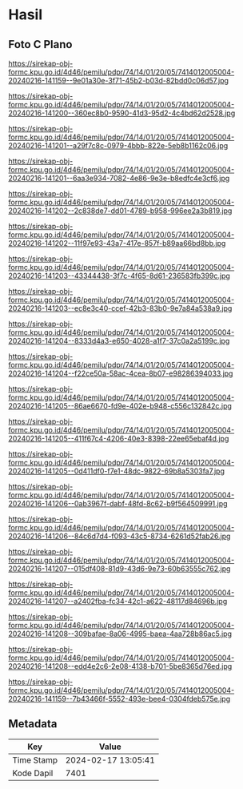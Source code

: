 # Hasil

## Foto C Plano

https://sirekap-obj-formc.kpu.go.id/4d46/pemilu/pdpr/74/14/01/20/05/7414012005004-20240216-141159--9e01a30e-3f71-45b2-b03d-82bdd0c06d57.jpg

https://sirekap-obj-formc.kpu.go.id/4d46/pemilu/pdpr/74/14/01/20/05/7414012005004-20240216-141200--360ec8b0-9590-41d3-95d2-4c4bd62d2528.jpg

https://sirekap-obj-formc.kpu.go.id/4d46/pemilu/pdpr/74/14/01/20/05/7414012005004-20240216-141201--a29f7c8c-0979-4bbb-822e-5eb8b1162c06.jpg

https://sirekap-obj-formc.kpu.go.id/4d46/pemilu/pdpr/74/14/01/20/05/7414012005004-20240216-141201--6aa3e934-7082-4e86-9e3e-b8edfc4e3cf6.jpg

https://sirekap-obj-formc.kpu.go.id/4d46/pemilu/pdpr/74/14/01/20/05/7414012005004-20240216-141202--2c838de7-dd01-4789-b958-996ee2a3b819.jpg

https://sirekap-obj-formc.kpu.go.id/4d46/pemilu/pdpr/74/14/01/20/05/7414012005004-20240216-141202--11f97e93-43a7-417e-857f-b89aa66bd8bb.jpg

https://sirekap-obj-formc.kpu.go.id/4d46/pemilu/pdpr/74/14/01/20/05/7414012005004-20240216-141203--43344438-3f7c-4f65-8d61-236583fb399c.jpg

https://sirekap-obj-formc.kpu.go.id/4d46/pemilu/pdpr/74/14/01/20/05/7414012005004-20240216-141203--ec8e3c40-ccef-42b3-83b0-9e7a84a538a9.jpg

https://sirekap-obj-formc.kpu.go.id/4d46/pemilu/pdpr/74/14/01/20/05/7414012005004-20240216-141204--8333d4a3-e650-4028-a1f7-37c0a2a5199c.jpg

https://sirekap-obj-formc.kpu.go.id/4d46/pemilu/pdpr/74/14/01/20/05/7414012005004-20240216-141204--f22ce50a-58ac-4cea-8b07-e98286394033.jpg

https://sirekap-obj-formc.kpu.go.id/4d46/pemilu/pdpr/74/14/01/20/05/7414012005004-20240216-141205--86ae6670-fd9e-402e-b948-c556c132842c.jpg

https://sirekap-obj-formc.kpu.go.id/4d46/pemilu/pdpr/74/14/01/20/05/7414012005004-20240216-141205--411f67c4-4206-40e3-8398-22ee65ebaf4d.jpg

https://sirekap-obj-formc.kpu.go.id/4d46/pemilu/pdpr/74/14/01/20/05/7414012005004-20240216-141205--0d411df0-f7e1-48dc-9822-69b8a5303fa7.jpg

https://sirekap-obj-formc.kpu.go.id/4d46/pemilu/pdpr/74/14/01/20/05/7414012005004-20240216-141206--0ab3967f-dabf-48fd-8c62-b9f564509991.jpg

https://sirekap-obj-formc.kpu.go.id/4d46/pemilu/pdpr/74/14/01/20/05/7414012005004-20240216-141206--84c6d7d4-f093-43c5-8734-6261d52fab26.jpg

https://sirekap-obj-formc.kpu.go.id/4d46/pemilu/pdpr/74/14/01/20/05/7414012005004-20240216-141207--015df408-81d9-43d6-9e73-60b63555c762.jpg

https://sirekap-obj-formc.kpu.go.id/4d46/pemilu/pdpr/74/14/01/20/05/7414012005004-20240216-141207--a2402fba-fc34-42c1-a622-48117d84696b.jpg

https://sirekap-obj-formc.kpu.go.id/4d46/pemilu/pdpr/74/14/01/20/05/7414012005004-20240216-141208--309bafae-8a06-4995-baea-4aa728b86ac5.jpg

https://sirekap-obj-formc.kpu.go.id/4d46/pemilu/pdpr/74/14/01/20/05/7414012005004-20240216-141208--edd4e2c6-2e08-4138-b701-5be8365d76ed.jpg

https://sirekap-obj-formc.kpu.go.id/4d46/pemilu/pdpr/74/14/01/20/05/7414012005004-20240216-141159--7b43466f-5552-493e-bee4-0304fdeb575e.jpg


## Metadata

| Key        | Value               |
| ---------- | ------------------- |
| Time Stamp | 2024-02-17 13:05:41 |
| Kode Dapil | 7401                |



